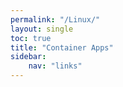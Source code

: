 ```yaml
---
permalink: "/Linux/"
layout: single
toc: true
title: "Container Apps"
sidebar: 
    nav: "links"
---
```


